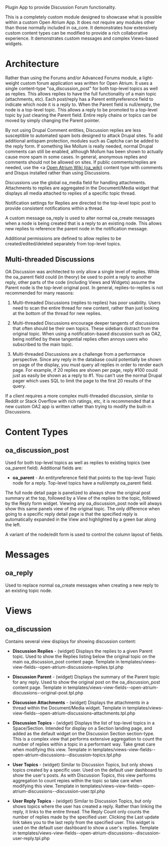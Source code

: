 Plugin App to provide Discussion Forum functionality.

This is a completely custom module designed to showcase what is possible
within a custom Open Atrium App. It does not require any modules other than
those normally included in oa_core. It demonstrates how extensively custom
content types can be modified to provide a rich collaborative experience. It
demonstrates custom messages and complex Views-based widgets.

Architecture
============

Rather than using the Forums and/or Advanced Forums module, a light-weight
custom forum application was written for Open Atrium. It uses a single
content-type "oa_discussion_post" for both top-level topics as well
as replies. This allows replies to have the full functionality of a main topic
(attachments, etc). Each post/reply has a Parent entityreference field to
indicate which node it is a reply to. When the Parent field is null/empty, the
node is a top-level topic. This allows a reply to be promoted to a top-level
topic by just clearing the Parent field. Entire reply chains or topics can be
moved by simply changing the Parent pointer.

By not using Drupal Comment entities, Discussion replies are less susceptible
to automated spam bots designed to attack Drupal sites. To add additional
antispam protection, modules such as Captcha can be added to the reply form.
If something like Mollum is really needed, normal Drupal comments can still be
enabled, although Mollum has been shown to actually cause more spam in some
cases. In general, anonymous replies and comments should not be allowed on
sites. If public comments/replies are needed, use the <a
[Open Atrium Wiki (oa_wiki)](http://github.com/phase2/oa_wiki)
content type with comments and Disqus installed rather than using Discussions.

Discussions use the global oa_media field for handling attachments.
Attachments to replies are aggregated in the Document/Media widget that
displays all media attached to replies of a specific topic thread.

Notification settings for Replies are directed to the top-level topic post to
provide consistent notifications within a thread.

A custom message oa_reply is used to alter normal oa_create messages when a
node is being created that is a reply to an existing node. This allows new
replies to reference the parent node in the notification message.

Additional permissions are defined to allow replies to be
created/edited/deleted separately from top-level topics.

Multi-threaded Discussions
--------------------------

OA Discussion was architected to only allow a single level of replies. While
the oa_parent field could (in theory) be used to point a reply to another
reply, other parts of the code (including Views and Widgets) assume the Parent
node is the top-level original post. In general, replies-to-replies is not
recommended for many reasons:

1. Multi-threaded Discussions (replies to replies) has poor usability. Users
   need to scan the entire thread for new content, rather than just looking at
   the bottom of the thread for new replies.

2. Multi-threaded Discussions encourage deeper tangents of discussions that
   often should be their own topics. These sidebars distract from the original
   topic. When using a notification-based discussion such as OA2, being
   notified by these tangential replies often annoys users who subscribed to
   the main topic.

3. Multi-threaded Discussions are a challenge from a performance perspective.
   Since any reply in the database could potentially be shown on page of the
   display, you must query all replies in order to render each page. For
   example, if 20 replies are shown per page, reply #100 could just as easily
   be shown as a reply to #1. You can't use the normal Drupal pager which uses
   SQL to limit the page to the first 20 results of the query.

If a client requires a more complex multi-threaded discussion, similar to
Reddit or Stack Overflow with rich ratings, etc, it is recommended that a new
custom OA2 app is written rather than trying to modify the built-in
Discussions.

Content Types
=============

oa_discussion_post
------------------

Used for both top-level topics as well as replies to existing topics (see
oa_parent field). Additional fields are:

- **oa_parent** - An entityreference field that points to the
  top-level Topic node for a reply. Top-level topics have a null/empty
  oa_parent field.

The full node detail page is panelized to always show the original post
summary at the top, followed by a View of the replies to the topic, followed
by the Reply form widget. Viewing any oa_discussion_post node will always show
this same panels view of the original topic. The only difference when going to
a specific reply detail page is that the specified reply is automatically
expanded in the View and highlighted by a green bar along the left.</p>

A variant of the node/edit form is used to control the column layout of
fields.

Messages
========

oa_reply
--------

Used to replace normal oa_create messages when creating a new reply to an
existing topic node.

Views
=====

oa_discussion
-------------

Contains several view displays for showing discussion content:

- **Discussion Replies** - (widget) Displays the replies to a
  given Parent topic. Used to show the Replies listing below the original
  topic on the main oa_discussion_post content page. Template in
  templates/views-view-fields--open-atrium-discussions–replies.tpl.php

- **Discussion Parent** - (widget) Displays the summary of the
  Parent topic for any reply. Used to show the original post on the
  oa_discussion_post content page. Template in
  templates/views-view-fields--open-atrium-discussions--original-post.tpl.php

- **Discussion Attachments** - (widget) Displays the
  attachments in a thread within the Document/Media widget. Template in
  templates/views-view-fields--open-atrium-discussions–attachments.tpl.php

- **Discussion Topics** - (widget) Displays the list of
  top-level topics in a Space/Section. Intended for display on a Section
  landing page, and added as the default widget on the Discussion Section
  section-type. This is a complex view that performs extensive aggregation to
  count the number of replies within a topic in a performant way. Take great
  care when modifying this view. Template in
  templates/views-view-fields--open-atrium-discussions--discussion-topics.tpl.php

- **User Topics** - (widget) Similar to Discussion Topics, but
  only shows topics created by a specific user. Used on the default user
  dashboard to show the user's posts. As with Discussion Topics, this view
  performs aggregation to count repies within the topic so take care when
  modifying this view. Template in
  templates/views-view-fields--open-atrium-discussions--discussion-user.tpl.php

- **User Reply Topics** - (widget) Similar to Discussion
  Topics, but only shows topics where the user has created a reply. Rather
  than linking the reply, it links to the entire thread. The Reply Count only
  counts the number of replies made by the specified user. Clicking the Last
  update link takes you to the last reply from the specified user. This widget
  is used on the default user dashboard to show a user's replies. Template in
  templates/views-view-fields--open-atrium-discussions--discussion-user-reply.tpl.php
